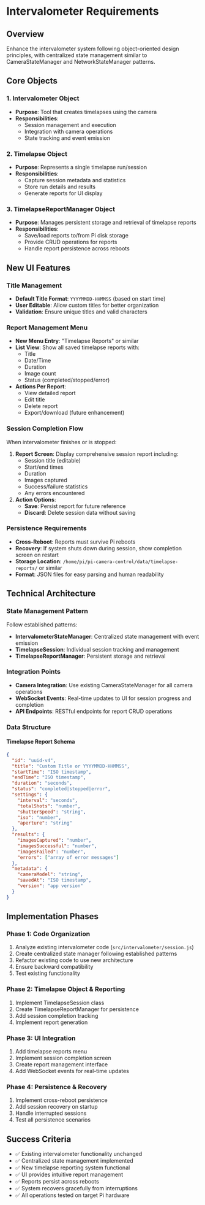 # Intervalometer Requirements

## Overview

Enhance the intervalometer system following object-oriented design principles, with centralized state management similar to CameraStateManager and NetworkStateManager patterns.

## Core Objects

### 1. Intervalometer Object

- **Purpose**: Tool that creates timelapses using the camera
- **Responsibilities**:
  - Session management and execution
  - Integration with camera operations
  - State tracking and event emission

### 2. Timelapse Object

- **Purpose**: Represents a single timelapse run/session
- **Responsibilities**:
  - Capture session metadata and statistics
  - Store run details and results
  - Generate reports for UI display

### 3. TimelapseReportManager Object

- **Purpose**: Manages persistent storage and retrieval of timelapse reports
- **Responsibilities**:
  - Save/load reports to/from Pi disk storage
  - Provide CRUD operations for reports
  - Handle report persistence across reboots

## New UI Features

### Title Management

- **Default Title Format**: `YYYYMMDD-HHMMSS` (based on start time)
- **User Editable**: Allow custom titles for better organization
- **Validation**: Ensure unique titles and valid characters

### Report Management Menu

- **New Menu Entry**: "Timelapse Reports" or similar
- **List View**: Show all saved timelapse reports with:
  - Title
  - Date/Time
  - Duration
  - Image count
  - Status (completed/stopped/error)
- **Actions Per Report**:
  - View detailed report
  - Edit title
  - Delete report
  - Export/download (future enhancement)

### Session Completion Flow

When intervalometer finishes or is stopped:

1. **Report Screen**: Display comprehensive session report including:
   - Session title (editable)
   - Start/end times
   - Duration
   - Images captured
   - Success/failure statistics
   - Any errors encountered
2. **Action Options**:
   - **Save**: Persist report for future reference
   - **Discard**: Delete session data without saving

### Persistence Requirements

- **Cross-Reboot**: Reports must survive Pi reboots
- **Recovery**: If system shuts down during session, show completion screen on restart
- **Storage Location**: `/home/pi/pi-camera-control/data/timelapse-reports/` or similar
- **Format**: JSON files for easy parsing and human readability

## Technical Architecture

### State Management Pattern

Follow established patterns:

- **IntervalometerStateManager**: Centralized state management with event emission
- **TimelapseSession**: Individual session tracking and management
- **TimelapseReportManager**: Persistent storage and retrieval

### Integration Points

- **Camera Integration**: Use existing CameraStateManager for all camera operations
- **WebSocket Events**: Real-time updates to UI for session progress and completion
- **API Endpoints**: RESTful endpoints for report CRUD operations

### Data Structure

#### Timelapse Report Schema

```json
{
  "id": "uuid-v4",
  "title": "Custom Title or YYYYMMDD-HHMMSS",
  "startTime": "ISO timestamp",
  "endTime": "ISO timestamp",
  "duration": "seconds",
  "status": "completed|stopped|error",
  "settings": {
    "interval": "seconds",
    "totalShots": "number",
    "shutterSpeed": "string",
    "iso": "number",
    "aperture": "string"
  },
  "results": {
    "imagesCaptured": "number",
    "imagesSuccessful": "number",
    "imagesFailed": "number",
    "errors": ["array of error messages"]
  },
  "metadata": {
    "cameraModel": "string",
    "savedAt": "ISO timestamp",
    "version": "app version"
  }
}
```

## Implementation Phases

### Phase 1: Code Organization

1. Analyze existing intervalometer code (`src/intervalometer/session.js`)
2. Create centralized state manager following established patterns
3. Refactor existing code to use new architecture
4. Ensure backward compatibility
5. Test existing functionality

### Phase 2: Timelapse Object & Reporting

1. Implement TimelapseSession class
2. Create TimelapseReportManager for persistence
3. Add session completion tracking
4. Implement report generation

### Phase 3: UI Integration

1. Add timelapse reports menu
2. Implement session completion screen
3. Create report management interface
4. Add WebSocket events for real-time updates

### Phase 4: Persistence & Recovery

1. Implement cross-reboot persistence
2. Add session recovery on startup
3. Handle interrupted sessions
4. Test all persistence scenarios

## Success Criteria

- ✅ Existing intervalometer functionality unchanged
- ✅ Centralized state management implemented
- ✅ New timelapse reporting system functional
- ✅ UI provides intuitive report management
- ✅ Reports persist across reboots
- ✅ System recovers gracefully from interruptions
- ✅ All operations tested on target Pi hardware
